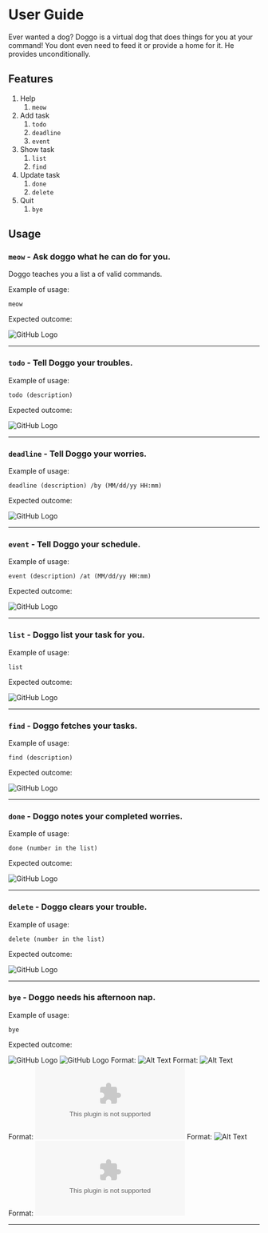 # User Guide
Ever wanted a dog? Doggo is a virtual dog that does things for you at your command!
You dont even need to feed it or provide a home for it. He provides unconditionally.
 
## Features 
1. Help
    1. `meow`
1. Add task
   1. `todo`
   1. `deadline`
   1. `event`
1. Show task
   1. `list`
   1. `find`
1. Update task
    1. `done`
    1. `delete`
1. Quit
    1. `bye`

## Usage

### `meow` - Ask doggo what he can do for you.

Doggo teaches you a list a of valid commands.

Example of usage: 

`meow`

Expected outcome:

![GitHub Logo](../assets/meow.png)
<hr>

### `todo` - Tell Doggo your troubles.

Example of usage: 

`todo (description)`

Expected outcome:

![GitHub Logo](../assets/todo.png)

<hr>

### `deadline` - Tell Doggo your worries.

Example of usage: 

`deadline (description) /by (MM/dd/yy HH:mm)`

Expected outcome:

![GitHub Logo](../assets/deadline.png)
<hr>

### `event` - Tell Doggo your schedule.

Example of usage: 

`event (description) /at (MM/dd/yy HH:mm)`

Expected outcome:

![GitHub Logo](../assets/event.png)
<hr>

### `list` - Doggo list your task for you.

Example of usage: 

`list`

Expected outcome:

![GitHub Logo](../assets/list.png)
<hr>

### `find` - Doggo fetches your tasks.

Example of usage: 

`find (description)`

Expected outcome:

![GitHub Logo](../assets/find.png)
<hr>

### `done` - Doggo notes your completed worries.

Example of usage: 

`done (number in the list)`

Expected outcome:

![GitHub Logo](../assets/done.png)
<hr>

### `delete` - Doggo clears your trouble.

Example of usage: 

`delete (number in the list)`

Expected outcome:

![GitHub Logo](../assets/delete.png)
<hr>

### `bye` - Doggo needs his afternoon nap.

Example of usage: 

`bye`

Expected outcome:

![GitHub Logo](../assets/bye.png)
![GitHub Logo](/assets/bye.png)
Format: ![Alt Text](https://github.com/chrischenhui/duke/blob/master/images/done.png)
Format: ![Alt Text](https://www.google.com)
Format: ![Alt Text](www.google.com)
Format: ![Alt Text](https://google.com)
Format: ![Alt Text](google.com)
<hr>
